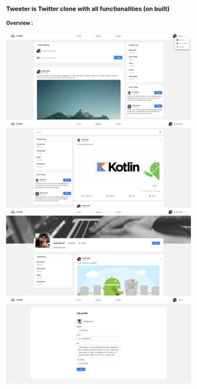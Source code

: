 ### Tweeter is Twitter clone with all functionalities (on built)

#### Overview :
<img src="./images/1.png" />
<img src="./images/2.png" />
<img src="./images/3.png" />
<img src="./images/4.png" />
